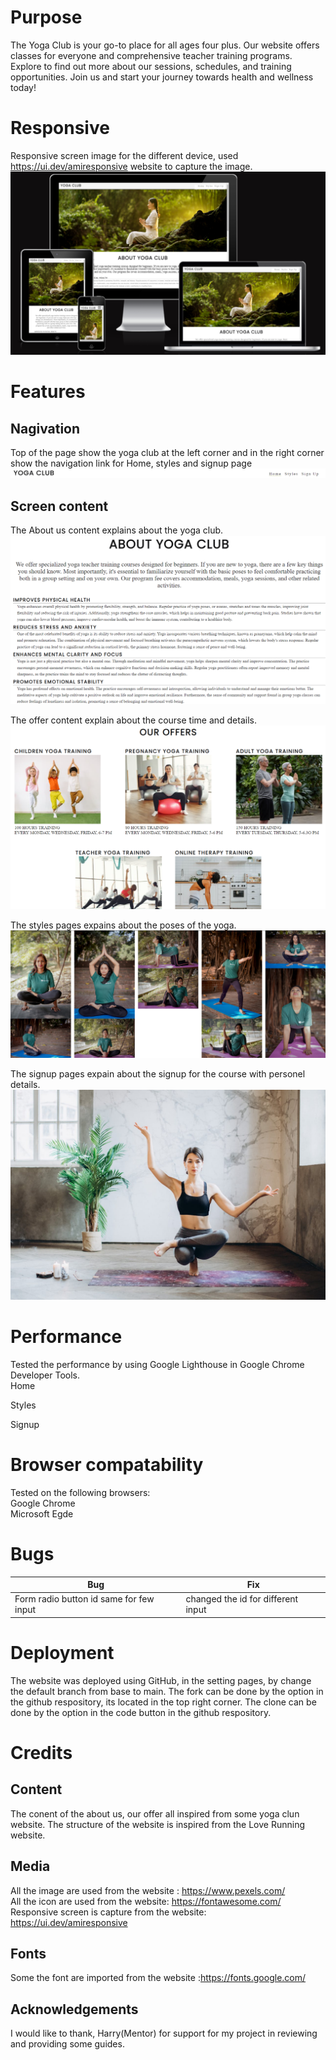 # Purpose
  The Yoga Club is your go-to place for all ages four plus. Our website offers classes for everyone and comprehensive teacher training programs. Explore to find out more about our sessions, schedules, and training opportunities. Join us and start your journey towards health and wellness today!

# Responsive 
Responsive screen image for the different device, used https://ui.dev/amiresponsive website to capture the image. 
![Responsive screen](assets/images/responsive_read.png)

# Features
## Nagivation 
Top of the page show the yoga club at the left corner and in the right corner show the navigation link for Home, styles and signup page
![Header screen](assets/images/header_read.png)

## Screen content
The About us content explains about the yoga club.
![About screen](assets/images/aboutus_read.png)

The offer content explain about the course time and details.
![Ouroffer screen](assets/images/ouroffers_read.png)

The styles pages expains about the poses of the yoga.
![Styles screen](assets/images/styles_read.png)

The signup pages expain about the signup for the course with personel details.
![Signup screen](assets/images/signup_style.jpg)



# Performance
Tested the performance by using Google Lighthouse in Google Chrome Developer Tools. <br>
Home

Styles


Signup



# Browser compatability
Tested on the following browsers: <br>
Google Chrome <br>
Microsoft Egde 

# Bugs

| **Bug** | **Fix** |
| ----------- | ----------- |
| Form radio button id same for few input | changed the id for different input|


# Deployment

The website was deployed using GitHub, in the setting pages, by change the default branch from base to main.
The fork can be done by the option in the github respository, its located in the top right corner.
The clone can be done by the option in the code button in the github respository.

# Credits

## Content

The conent of the about us, our offer all inspired from some yoga clun website. The structure of the website is inspired from the Love Running website.

## Media
All the image are used from the website : https://www.pexels.com/ <br>
All the icon are used from the website: https://fontawesome.com/ <br>
Responsive screen is capture from the website: https://ui.dev/amiresponsive

## Fonts
 Some the font are imported from the website :https://fonts.google.com/

## Acknowledgements
I would like to thank, Harry(Mentor) for support for my project in reviewing and providing some guides.